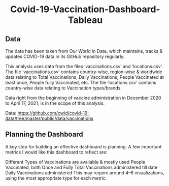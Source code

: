 # <p align = 'center'>Covid-19-Vaccination-Dashboard-Tableau</p>

## Data
The data has been taken from Our World in Data, which maintains, tracks & updates COVID-19 data in its GitHub repository regularly.

This analysis uses data from the files ‘vaccinations.csv’ and ‘locations.csv’. The file ‘vaccinations.csv’ contains country-wise, region-wise & worldwide data relating to Total Vaccinations, Daily Vaccinations, People Vaccinated at least once, People fully Vaccinated, etc. The file ‘locations.csv’ contains country-wise data relating to Vaccination types/brands.

Data right from the beginning of vaccine administration in December 2020 to April 17, 2021, is in the scope of this analysis.

Data: https://github.com/owid/covid-19-data/tree/master/public/data/vaccinations
## Planning the Dashboard
A key step for building an effective dashboard is planning. A few important metrics I would like this dashboard to reflect are:

Different Types of Vaccinations are available & mostly used
People Vaccinated, both Once and Fully
Total Vaccinations administered till date
Daily Vaccinations administered
This may require around 4–6 visualizations, using the most appropriate type for each metric.
